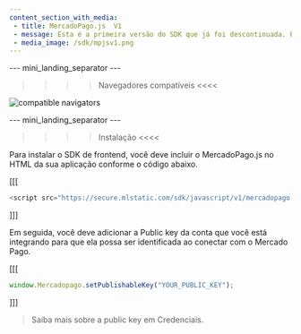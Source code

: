 ```yaml
---
content_section_with_media: 
 - title: MercadoPago.js  V1
 - message: Esta é a primeira versão do SDK que já foi descontinuada. Por favor, refira-se à documentação do MercadoPago.js V2.
 - media_image: /sdk/mpjsv1.png
---
```


--- mini_landing_separator ---

>>>> Navegadores compatíveis <<<<

![compatible navigators](sdk/mp-jsv1.png) 

--- mini_landing_separator ---

>>>> Instalação <<<<

Para instalar o SDK de frontend, você deve incluir o MercadoPago.js no HTML da sua aplicação conforme o código abaixo.

[[[
```javascript
<script src="https://secure.mlstatic.com/sdk/javascript/v1/mercadopago.js"></script>
```
]]]

Em seguida, você deve adicionar a Public key da conta que você está integrando para que ela possa ser identificada ao conectar com o Mercado Pago.

[[[
```javascript
window.Mercadopago.setPublishableKey("YOUR_PUBLIC_KEY");
```
]]]

>
> Saiba mais sobre a public key em Credenciais.
>
